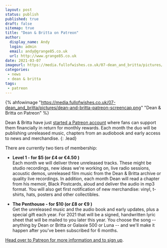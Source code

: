```yaml
---
layout: post
status: publish
published: true
draft: false
sitemap: true
title: "Dean & Britta on Patreon"
author:
  display_name: Andy
  login: admin
  email: andy@grange85.co.uk
  url: http://www.grange85.co.uk
date: 2021-03-07
imageurl: https://media.fullofwishes.co.uk/07-dean_and_britta/pictures/dean-and-britta-patreon-screencap.png
categories:
 - news
 - dean & britta
tags:
 - patreon
---
```


{% ahfowimage "https://media.fullofwishes.co.uk/07-dean_and_britta/pictures/dean-and-britta-patreon-screencap.png" "Dean & Britta on Patreon" %}

Dean & Britta have just [started a Patreon account](https://www.patreon.com/deanandbritta) where fans can support them financially in return for monthly rewards. Each month the duo will be publishing unreleased music, chapters from an audiobook and early access to news and merchandise.
{: .lead}

There are currently two tiers of membership:

<!--more-->

- **Level 1 - for $5 (or £4 or €4.50 )**  
Each month we will deliver three unreleased tracks. These might be studio recordings, new ideas we're working on, live radio sessions, acoustic demos, unreleased film music from the Dean & Britta archive or quality live recordings. In addition, each month Dean will read a chapter from his memoir, Black Postcards, aloud and deliver the audio in mp3 format. You will also get first notification of new merchandise: vinyl, t-shirts, hats, posters and other collectibles.


 - **The Penthouse - for $10 (or £8 or €9 )**  
Get the unreleased music and the audio book and early updates, plus a special gift each year. For 2021 that will be a signed, handwritten lyric sheet that will be mailed to you later this year. You choose the song -- anything by Dean or Britta or Galaxie 500 or Luna -- and we'll make it happen after you've been subscribed for 6 months. 

[Head over to Patreon for more information and to sign up](https://www.patreon.com/deanandbritta).
